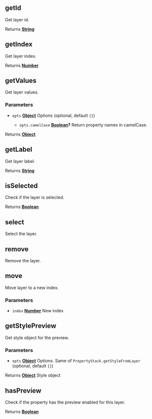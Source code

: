 <!-- Generated by documentation.js. Update this documentation by updating the source code. -->

## getId

Get layer id.

Returns **[String][1]**&#x20;

## getIndex

Get layer index.

Returns **[Number][2]**&#x20;

## getValues

Get layer values.

### Parameters

*   `opts` **[Object][3]** Options (optional, default `{}`)

    *   `opts.camelCase` **[Boolean][4]?** Return property names in camelCase.

Returns **[Object][3]**&#x20;

## getLabel

Get layer label.

Returns **[String][1]**&#x20;

## isSelected

Check if the layer is selected.

Returns **[Boolean][4]**&#x20;

## select

Select the layer.

## remove

Remove the layer.

## move

Move layer to a new index.

### Parameters

*   `index` **[Number][2]** New index

## getStylePreview

Get style object for the preview.

### Parameters

*   `opts` **[Object][3]** Options. Same of `PropertyStack.getStyleFromLayer` (optional, default `{}`)

Returns **[Object][3]** Style object

## hasPreview

Check if the property has the preview enabled for this layer.

Returns **[Boolean][4]**&#x20;

[1]: https://developer.mozilla.org/docs/Web/JavaScript/Reference/Global_Objects/String

[2]: https://developer.mozilla.org/docs/Web/JavaScript/Reference/Global_Objects/Number

[3]: https://developer.mozilla.org/docs/Web/JavaScript/Reference/Global_Objects/Object

[4]: https://developer.mozilla.org/docs/Web/JavaScript/Reference/Global_Objects/Boolean
